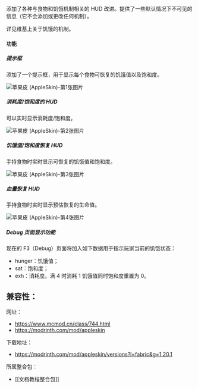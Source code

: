 添加了各种与食物和饥饿机制相关的 HUD 改进。提供了一些默认情况下不可见的信息（它不会添加或更改任何机制）。

详见维基上关于饥饿的机制。
#### 功能

##### 提示框

添加了一个提示框，用于显示每个食物可恢复的饥饿值以及饱和度。

![苹果皮 (AppleSkin)-第1张图片](https://i.mcmod.cn/editor/upload/20211026/1635232237_50993_gekP.webp)
##### 消耗度/饱和度的 HUD

可以实时显示消耗度/饱和度。  

![苹果皮 (AppleSkin)-第2张图片](https://i.mcmod.cn/editor/upload/20211026/1635232256_50993_RQYh.gif)
##### 饥饿值/饱和度恢复 HUD

手持食物时实时显示可恢复的饥饿值和饱和度。

![苹果皮 (AppleSkin)-第3张图片](https://i.mcmod.cn/editor/upload/20211026/1635232285_50993_osPV.gif)
##### 血量恢复 HUD

手持食物时实时显示预估恢复的生命值。

![苹果皮 (AppleSkin)-第4张图片](https://i.mcmod.cn/editor/upload/20211026/1635232528_50993_lwoK.gif)
##### Debug 页面显示功能

现在的 F3（Debug）页面将加入如下数据用于指示玩家当前的饥饿状态：
- hunger：饥饿值；
- sat：饱和度；
- exh：消耗度。满 4 时消耗 1 饥饿值同时饱和度重置为 0。

兼容性：
- 

网址：
- https://www.mcmod.cn/class/744.html
- https://modrinth.com/mod/appleskin

下载地址：
- https://modrinth.com/mod/appleskin/versions?l=fabric&g=1.20.1

所属整合包：
- [[文档教程整合包]]